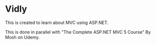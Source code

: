 # Vidly

This is created to learn about MVC using ASP.NET.

This is done in parallel with "The Complete ASP.NET MVC 5 Course" By Mosh on Udemy.
